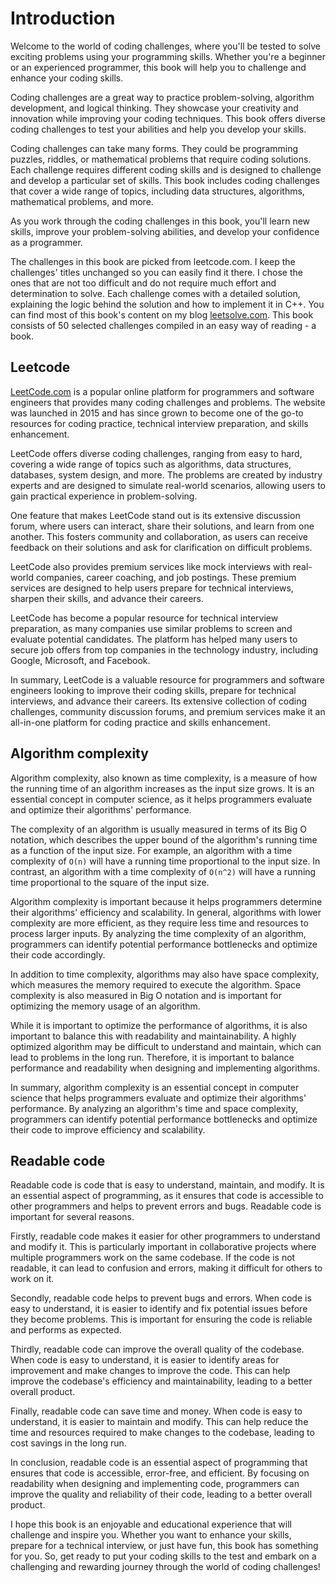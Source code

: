 # Introduction

Welcome to the world of coding challenges, where you'll be tested to solve exciting problems using your programming skills. Whether you're a beginner or an experienced programmer, this book will help you to challenge and enhance your coding skills.

Coding challenges are a great way to practice problem-solving, algorithm development, and logical thinking. They showcase your creativity and innovation while improving your coding techniques. This book offers diverse coding challenges to test your abilities and help you develop your skills.

Coding challenges can take many forms. They could be programming puzzles, riddles, or mathematical problems that require coding solutions. Each challenge requires different coding skills and is designed to challenge and develop a particular set of skills. This book includes coding challenges that cover a wide range of topics, including data structures, algorithms, mathematical problems, and more.

As you work through the coding challenges in this book, you'll learn new skills, improve your problem-solving abilities, and develop your confidence as a programmer. 

The challenges in this book are picked from leetcode.com. I keep the challenges' titles unchanged so you can easily find it there. I chose the ones that are not too difficult and do not require much effort and determination to solve. Each challenge comes with a detailed solution, explaining the logic behind the solution and how to implement it in C++. You can find most of this book's content on my blog [leetsolve.com](https://leetsolve.com). This book consists of 50 selected challenges compiled in an easy way of reading - a book.

## Leetcode

[LeetCode.com](https://leetcode.com) is a popular online platform for programmers and software engineers that provides many coding challenges and problems. The website was launched in 2015 and has since grown to become one of the go-to resources for coding practice, technical interview preparation, and skills enhancement.

LeetCode offers diverse coding challenges, ranging from easy to hard, covering a wide range of topics such as algorithms, data structures, databases, system design, and more. The problems are created by industry experts and are designed to simulate real-world scenarios, allowing users to gain practical experience in problem-solving.

One feature that makes LeetCode stand out is its extensive discussion forum, where users can interact, share their solutions, and learn from one another. This fosters community and collaboration, as users can receive feedback on their solutions and ask for clarification on difficult problems.

LeetCode also provides premium services like mock interviews with real-world companies, career coaching, and job postings. These premium services are designed to help users prepare for technical interviews, sharpen their skills, and advance their careers.

LeetCode has become a popular resource for technical interview preparation, as many companies use similar problems to screen and evaluate potential candidates. The platform has helped many users to secure job offers from top companies in the technology industry, including Google, Microsoft, and Facebook.

In summary, LeetCode is a valuable resource for programmers and software engineers looking to improve their coding skills, prepare for technical interviews, and advance their careers. Its extensive collection of coding challenges, community discussion forums, and premium services make it an all-in-one platform for coding practice and skills enhancement.

## Algorithm complexity

Algorithm complexity, also known as time complexity, is a measure of how the running time of an algorithm increases as the input size grows. It is an essential concept in computer science, as it helps programmers evaluate and optimize their algorithms' performance.

The complexity of an algorithm is usually measured in terms of its Big O notation, which describes the upper bound of the algorithm's running time as a function of the input size. For example, an algorithm with a time complexity of `O(n)` will have a running time proportional to the input size. In contrast, an algorithm with a time complexity of `O(n^2)` will have a running time proportional to the square of the input size.

Algorithm complexity is important because it helps programmers determine their algorithms' efficiency and scalability. In general, algorithms with lower complexity are more efficient, as they require less time and resources to process larger inputs. By analyzing the time complexity of an algorithm, programmers can identify potential performance bottlenecks and optimize their code accordingly.

In addition to time complexity, algorithms may also have space complexity, which measures the memory required to execute the algorithm. Space complexity is also measured in Big O notation and is important for optimizing the memory usage of an algorithm.

While it is important to optimize the performance of algorithms, it is also important to balance this with readability and maintainability. A highly optimized algorithm may be difficult to understand and maintain, which can lead to problems in the long run. Therefore, it is important to balance performance and readability when designing and implementing algorithms.

In summary, algorithm complexity is an essential concept in computer science that helps programmers evaluate and optimize their algorithms' performance. By analyzing an algorithm's time and space complexity, programmers can identify potential performance bottlenecks and optimize their code to improve efficiency and scalability.


## Readable code
Readable code is code that is easy to understand, maintain, and modify. It is an essential aspect of programming, as it ensures that code is accessible to other programmers and helps to prevent errors and bugs. Readable code is important for several reasons.

Firstly, readable code makes it easier for other programmers to understand and modify it. This is particularly important in collaborative projects where multiple programmers work on the same codebase. If the code is not readable, it can lead to confusion and errors, making it difficult for others to work on it.

Secondly, readable code helps to prevent bugs and errors. When code is easy to understand, it is easier to identify and fix potential issues before they become problems. This is important for ensuring the code is reliable and performs as expected.

Thirdly, readable code can improve the overall quality of the codebase. When code is easy to understand, it is easier to identify areas for improvement and make changes to improve the code. This can help improve the codebase's efficiency and maintainability, leading to a better overall product.

Finally, readable code can save time and money. When code is easy to understand, it is easier to maintain and modify. This can help reduce the time and resources required to make changes to the codebase, leading to cost savings in the long run.

In conclusion, readable code is an essential aspect of programming that ensures that code is accessible, error-free, and efficient. By focusing on readability when designing and implementing code, programmers can improve the quality and reliability of their code, leading to a better overall product.


I hope this book is an enjoyable and educational experience that will challenge and inspire you. Whether you want to enhance your skills, prepare for a technical interview, or just have fun, this book has something for you. So, get ready to put your coding skills to the test and embark on a challenging and rewarding journey through the world of coding challenges!
